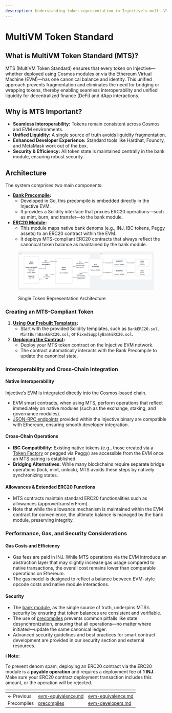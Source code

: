 ```yaml
---
description: Understanding token representation in Injective's multi-VM architecture
---
```


# MultiVM Token Standard

## What is MultiVM Token Standard (MTS)?

MTS (MultiVM Token Standard) ensures that every token on Injective—whether deployed using Cosmos modules or via the Ethereum Virtual Machine (EVM)—has one canonical balance and identity. This unified approach prevents fragmentation and eliminates the need for bridging or wrapping tokens, thereby enabling seamless interoperability and unified liquidity for decentralized finance (DeFi) and dApp interactions.

## Why is MTS Important?

* **Seamless Interoperability:** Tokens remain consistent across Cosmos and EVM environments.
* **Unified Liquidity:** A single source of truth avoids liquidity fragmentation.
* **Enhanced Developer Experience:** Standard tools like Hardhat, Foundry, and MetaMask work out of the box.
* **Security & Efficiency:** All token state is maintained centrally in the bank module, ensuring robust security.

## Architecture

The system comprises two main components:

* [**Bank Precompile**](precompiles/bank-precompile.md)**:**
  * Developed in Go, this precompile is embedded directly in the Injective EVM.
  * It provides a Solidity interface that proxies ERC20 operations—such as mint, burn, and transfer—to the bank module.
* [**ERC20 Module**](erc20-module.md)**:**
  * This module maps native bank denoms (e.g., INJ, IBC tokens, Peggy assets) to an ERC20 contract within the EVM.
  * It deploys MTS-compliant ERC20 contracts that always reflect the canonical token balance as maintained by the bank module.

<figure><img src="../../../.gitbook/assets/image (1).png" alt=""><figcaption><p>Single Token Representation Architecture</p></figcaption></figure>

### **Creating an** MT&#x53;**-Compliant Token**

1. [**Using Our Prebuilt Templates**](https://github.com/InjectiveLabs/solidity-contracts/tree/master/src)**:**
   * Start with the provided Solidity templates, such as `BankERC20.sol`, `MintBurnBankERC20.sol`, or `FixedSupplyBankERC20.sol`.
2. [**Deploying the Contract**](../guides/private-testnet-deployment.md)**:**
   * Deploy your MTS token contract on the Injective EVM network.
   * The contract automatically interacts with the Bank Precompile to update the canonical state.

### **Interoperability and Cross-Chain Integration**

#### **Native Interoperability**

Injective’s EVM is integrated directly into the Cosmos-based chain.

* EVM smart contracts, when using MTS, perform operations that reflect immediately on native modules (such as the exchange, staking, and governance modules).
* [JSON-RPC endpoints](network-information.md) provided within the Injective binary are compatible with Ethereum, ensuring smooth developer integration.

#### **Cross-Chain Operations**

* **IBC Compatibility:** Existing native tokens (e.g., those created via a [Token Factory](../../modules/injective/tokenfactory/) or pegged via Peggy) are accessible from the EVM once an MTS pairing is established.
* **Bridging Alternatives:** While many blockchains require separate bridge operations (lock, mint, unlock), MTS avoids these steps by natively synchronizing states.

#### **Allowances & Extended ERC20 Functions**

* MTS contracts maintain standard ERC20 functionalities such as allowances (approve/transferFrom).
* Note that while the allowance mechanism is maintained within the EVM contract for convenience, the ultimate balance is managed by the bank module, preserving integrity.

### **Performance, Gas, and Security Considerations**

#### **Gas Costs and Efficiency**

* Gas fees are paid in INJ. While MTS operations via the EVM introduce an abstraction layer that may slightly increase gas usage compared to native transactions, the overall cost remains lower than comparable operations on Ethereum.
* The gas model is designed to reflect a balance between EVM-style opcode costs and native module interactions.

#### **Security**&#x20;

* The [bank module](../../modules/core/bank/), as the single source of truth, underpins MTS’s security by ensuring that token balances are consistent and verifiable.
* The use of [precompiles](precompiles/) prevents common pitfalls like state desynchronization, ensuring that all operations—no matter where initiated—update the same canonical ledger.
* Advanced security guidelines and best practices for smart contract development are provided in our security section and external resources.

**ℹ️ Note:**

To prevent denom spam, deploying an ERC20 contract via the ERC20 module is a **payable operation** and requires a deployment fee of **1 INJ**. Make sure your ERC20 contract deployment transaction includes this amount, or the operation will be rejected.

<table data-card-size="large" data-view="cards" data-full-width="false"><thead><tr><th></th><th data-type="content-ref"></th><th data-hidden data-card-target data-type="content-ref"></th></tr></thead><tbody><tr><td>← Previous</td><td><a href="evm-equivalence.md">evm-equivalence.md</a></td><td><a href="evm-equivalence.md">evm-equivalence.md</a></td></tr><tr><td>Precompiles</td><td><a href="precompiles/">precompiles</a></td><td><a href="../../evm-developers.md">evm-developers.md</a></td></tr></tbody></table>
